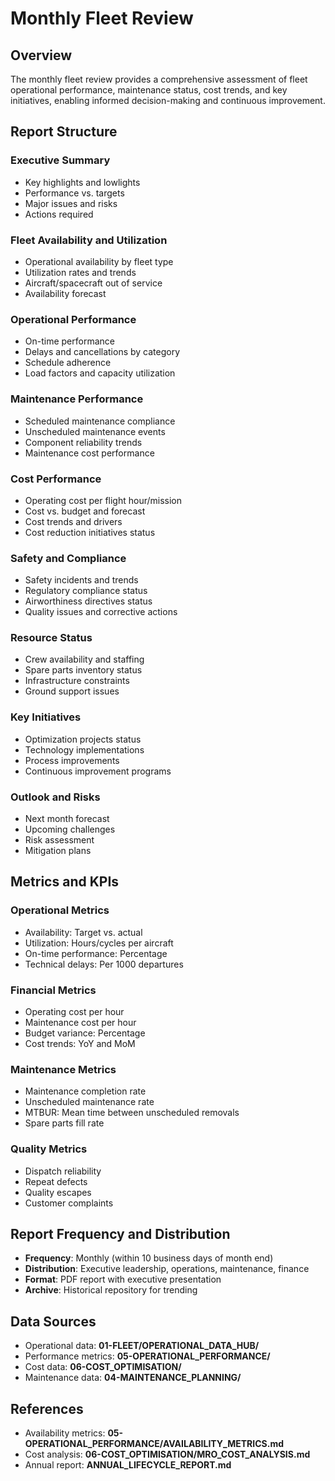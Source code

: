 # Monthly Fleet Review

## Overview

The monthly fleet review provides a comprehensive assessment of fleet operational performance, maintenance status, cost trends, and key initiatives, enabling informed decision-making and continuous improvement.

## Report Structure

### Executive Summary
- Key highlights and lowlights
- Performance vs. targets
- Major issues and risks
- Actions required

### Fleet Availability and Utilization
- Operational availability by fleet type
- Utilization rates and trends
- Aircraft/spacecraft out of service
- Availability forecast

### Operational Performance
- On-time performance
- Delays and cancellations by category
- Schedule adherence
- Load factors and capacity utilization

### Maintenance Performance
- Scheduled maintenance compliance
- Unscheduled maintenance events
- Component reliability trends
- Maintenance cost performance

### Cost Performance
- Operating cost per flight hour/mission
- Cost vs. budget and forecast
- Cost trends and drivers
- Cost reduction initiatives status

### Safety and Compliance
- Safety incidents and trends
- Regulatory compliance status
- Airworthiness directives status
- Quality issues and corrective actions

### Resource Status
- Crew availability and staffing
- Spare parts inventory status
- Infrastructure constraints
- Ground support issues

### Key Initiatives
- Optimization projects status
- Technology implementations
- Process improvements
- Continuous improvement programs

### Outlook and Risks
- Next month forecast
- Upcoming challenges
- Risk assessment
- Mitigation plans

## Metrics and KPIs

### Operational Metrics
- Availability: Target vs. actual
- Utilization: Hours/cycles per aircraft
- On-time performance: Percentage
- Technical delays: Per 1000 departures

### Financial Metrics
- Operating cost per hour
- Maintenance cost per hour
- Budget variance: Percentage
- Cost trends: YoY and MoM

### Maintenance Metrics
- Maintenance completion rate
- Unscheduled maintenance rate
- MTBUR: Mean time between unscheduled removals
- Spare parts fill rate

### Quality Metrics
- Dispatch reliability
- Repeat defects
- Quality escapes
- Customer complaints

## Report Frequency and Distribution

- **Frequency**: Monthly (within 10 business days of month end)
- **Distribution**: Executive leadership, operations, maintenance, finance
- **Format**: PDF report with executive presentation
- **Archive**: Historical repository for trending

## Data Sources

- Operational data: **01-FLEET/OPERATIONAL_DATA_HUB/**
- Performance metrics: **05-OPERATIONAL_PERFORMANCE/**
- Cost data: **06-COST_OPTIMISATION/**
- Maintenance data: **04-MAINTENANCE_PLANNING/**

## References

- Availability metrics: **05-OPERATIONAL_PERFORMANCE/AVAILABILITY_METRICS.md**
- Cost analysis: **06-COST_OPTIMISATION/MRO_COST_ANALYSIS.md**
- Annual report: **ANNUAL_LIFECYCLE_REPORT.md**
